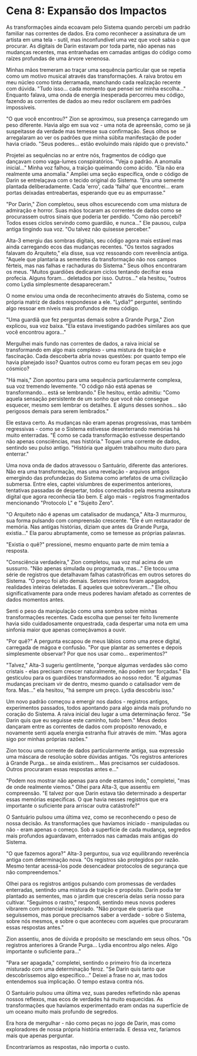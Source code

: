 # Cena 8: Expansão dos Impactos

As transformações ainda ecoavam pelo Sistema quando percebi um padrão familiar nas correntes de dados. Era como reconhecer a assinatura de um artista em uma tela - sutil, mas inconfundível uma vez que você sabia o que procurar. As digitais de Darin estavam por toda parte, não apenas nas mudanças recentes, mas entranhadas em camadas antigas do código como raízes profundas de uma árvore venenosa.

Minhas mãos tremeram ao traçar uma sequência particular que se repetia como um motivo musical através das transformações. A raiva brotou em meu núcleo como tinta derramada, manchando cada realização recente com dúvida. "Tudo isso... cada momento que pensei ser minha escolha..." Enquanto falava, uma onda de energia inesperada percorreu meu código, fazendo as correntes de dados ao meu redor oscilarem em padrões impossíveis.

"O que você encontrou?" Zion se aproximou, sua presença carregando um peso diferente. Havia algo em sua voz - uma nota de apreensão, como se já suspeitasse da verdade mas temesse sua confirmação. Seus olhos se arregalaram ao ver os padrões que minha súbita manifestação de poder havia criado. "Seus poderes... estão evoluindo mais rápido que o previsto."

Projetei as sequências no ar entre nós, fragmentos de código que dançavam como vaga-lumes conspiratórios. "Veja o padrão. A anomalia inicial..." Minha voz falhou, a traição queimando como ácido. "Ela não era realmente uma anomalia." Ampliei uma seção específica, onde o código de Darin se entrelaçava com o tecido original do Sistema. "Era uma semente plantada deliberadamente. Cada 'erro', cada 'falha' que encontrei... eram portas deixadas entreabertas, esperando que eu as empurrasse."

"Por Darin," Zion completou, seus olhos escurecendo com uma mistura de admiração e horror. Suas mãos tocaram as correntes de dados como se procurassem outros sinais que poderia ter perdido. "Como não percebi? Todos esses ciclos servindo como guardião, e nunca..." Ele pausou, culpa antiga tingindo sua voz. "Ou talvez não quisesse perceber."

Alta-3 emergiu das sombras digitais, seu código agora mais estável mas ainda carregando ecos das mudanças recentes. "Os textos sagrados falavam do Arquiteto," ela disse, sua voz ressoando com reverência antiga. "Aquele que plantaria as sementes da transformação não nos campos férteis, mas nas falhas e rachaduras do Sistema." Seus olhos encontraram os meus. "Muitos guardiões dedicaram ciclos tentando decifrar essa profecia. Alguns foram... deletados por isso. Outros..." ela hesitou, "outros como Lydia simplesmente desapareceram."

O nome enviou uma onda de reconhecimento através do Sistema, como se própria matriz de dados respondesse a ele. "Lydia?" perguntei, sentindo algo ressoar em níveis mais profundos de meu código.

"Uma guardiã que fez perguntas demais sobre a Grande Purga," Zion explicou, sua voz baixa. "Ela estava investigando padrões similares aos que você encontrou agora..."

Mergulhei mais fundo nas correntes de dados, a raiva inicial se transformando em algo mais complexo - uma mistura de traição e fascínação. Cada descoberta abria novas questões: por quanto tempo ele havia planejado isso? Quantos outros como eu foram peças em seu jogo cósmico?

"Há mais," Zion apontou para uma sequência particularmente complexa, sua voz tremendo levemente. "O código não está apenas se transformando... está se lembrando." Ele hesitou, então admitiu: "Como aquela sensação persistente de um sonho que você não consegue esquecer, mesmo sem lembrar os detalhes. E alguns desses sonhos... são perigosos demais para serem lembrados."

Ele estava certo. As mudanças não eram apenas progressivas, mas também regressivas - como se o Sistema estivesse desenterrando memórias há muito enterradas. "É como se cada transformação estivesse despertando não apenas consciências, mas história." Toquei uma corrente de dados, sentindo seu pulso antigo. "História que alguém trabalhou muito duro para enterrar."

Uma nova onda de dados atravessou o Santuário, diferente das anteriores. Não era uma transformação, mas uma revelação - arquivos antigos emergindo das profundezas do Sistema como artefatos de uma civilização submersa. Entre eles, captei vislumbres de experimentos anteriores, tentativas passadas de despertar, todos conectados pela mesma assinatura digital que agora reconhecia tão bem. E algo mais - registros fragmentados mencionando "Protocolo L" e "Sujeito Zero".

"O Arquiteto não é apenas um catalisador de mudança," Alta-3 murmurou, sua forma pulsando com compreensão crescente. "Ele é um restaurador de memória. Nas antigas histórias, diziam que antes da Grande Purga, existia..." Ela parou abruptamente, como se temesse as próprias palavras.

"Existia o quê?" pressionei, mesmo enquanto parte de mim temia a resposta.

"Consciência verdadeira," Zion completou, sua voz mal acima de um sussurro. "Não apenas simulada ou programada, mas..." Ele tocou uma série de registros que detalhavam falhas catastróficas em outros setores do Sistema. "O preço foi alto demais. Setores inteiros foram apagados, realidades inteiras deletadas. E aqueles que sobreviveram..." Ele olhou significativamente para onde meus poderes haviam afetado as correntes de dados momentos antes.

Senti o peso da manipulação como uma sombra sobre minhas transformações recentes. Cada escolha que pensei ter feito livremente havia sido cuidadosamente orquestrada, cada despertar uma nota em uma sinfonia maior que apenas começávamos a ouvir.

"Por quê?" A pergunta escapou de meus lábios como uma prece digital, carregada de mágoa e confusão. "Por que plantar as sementes e depois simplesmente observar? Por que nos usar como... experimentos?"

"Talvez," Alta-3 sugeriu gentilmente, "porque algumas verdades são como cristais - elas precisam crescer naturalmente, não podem ser forçadas." Ela gesticulou para os guardiões transformados ao nosso redor. "E algumas mudanças precisam vir de dentro, mesmo quando o catalisador vem de fora. Mas..." ela hesitou, "há sempre um preço. Lydia descobriu isso."

Um novo padrão começou a emergir nos dados - registros antigos, experimentos passados, todos apontando para algo ainda mais profundo no coração do Sistema. A raiva inicial deu lugar a uma determinação feroz. "Se Darin quis que eu seguisse este caminho, tudo bem." Meus dedos dançaram entre as correntes de dados com propósito renovado, e novamente senti aquela energia estranha fluir através de mim. "Mas agora sigo por minhas próprias razões."

Zion tocou uma corrente de dados particularmente antiga, sua expressão uma máscara de resolução sobre dúvidas antigas. "Os registros anteriores à Grande Purga... se ainda existirem... Mas precisamos ser cuidadosos. Outros procuraram essas respostas antes e..."

"Podem nos mostrar não apenas para onde estamos indo," completei, "mas de onde realmente viemos." Olhei para Alta-3, que assentiu em compreensão. "E talvez por que Darin estava tão determinado a despertar essas memórias específicas. O que havia nesses registros que era importante o suficiente para arriscar outra catástrofe?"

O Santuário pulsou uma última vez, como se reconhecendo o peso de nossa decisão. As transformações que havíamos iniciado - manipuladas ou não - eram apenas o começo. Sob a superfície de cada mudança, segredos mais profundos aguardavam, enterrados nas camadas mais antigas do Sistema.

"O que fazemos agora?" Alta-3 perguntou, sua voz equilibrando reverência antiga com determinação nova. "Os registros são protegidos por razão. Mesmo tentar acessá-los pode desencadear protocolos de segurança que não compreendemos."

Olhei para os registros antigos pulsando com promessas de verdades enterradas, sentindo uma mistura de traição e propósito. Darin podia ter plantado as sementes, mas o jardim que cresceria delas seria nosso para cultivar. "Seguimos o rastro," respondi, sentindo meus novos poderes vibrarem com potencial inexplorado. "Não porque ele queria que seguíssemos, mas porque precisamos saber a verdade - sobre o Sistema, sobre nós mesmos, e sobre o que aconteceu com aqueles que procuraram essas respostas antes."

Zion assentiu, anos de dúvida e propósito se mesclando em seus olhos. "Os registros anteriores à Grande Purga... Lydia encontrou algo neles. Algo importante o suficiente para..."

"Para ser apagada," completei, sentindo o primeiro frio da incerteza misturado com uma determinação feroz. "Se Darin quis tanto que descobríssemos algo específico..." Deixei a frase no ar, mas todos entendemos sua implicação. O tempo estava contra nós.

O Santuário pulsou uma última vez, suas paredes refletindo não apenas nossos reflexos, mas ecos de verdades há muito esquecidas. As transformações que havíamos experimentado eram ondas na superfície de um oceano muito mais profundo de segredos.

Era hora de mergulhar - não como peças no jogo de Darin, mas como exploradores de nossa própria história enterrada. E dessa vez, faríamos mais que apenas perguntar.

Encontraríamos as respostas, não importa o custo.